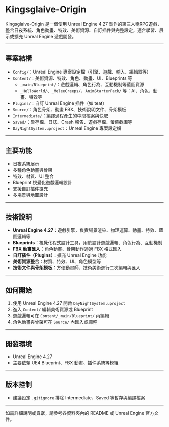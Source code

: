 # Kingsglaive-Origin

Kingsglaive-Origin 是一個使用 Unreal Engine 4.27 製作的第三人稱RPG遊戲，整合日夜系統、角色動畫、特效、美術資源、自訂插件與完整設定，適合學習、展示或擴充 Unreal Engine 遊戲開發。

---

## 專案結構

- `Config/`：Unreal Engine 專案設定檔（引擎、遊戲、輸入、編輯器等）
- `Content/`：美術資源、特效、角色、動畫、UI、Blueprints 等
  - `_main/Blueprint/`：遊戲邏輯、角色行為、互動機制等藍圖資源
  - `_HelloWorld/`、`_MeleeCreeps/`、`AnimStarterPack/` 等：AI、角色、動畫、特效等
- `Plugins/`：自訂 Unreal Engine 插件（如 teat）
- `Source/`：角色骨架、動畫 FBX、技術說明文件、骨架模板
- `Intermediate/`：編譯過程產生的中間檔案與快取
- `Saved/`：暫存檔、日誌、Crash 報告、遊戲存檔、螢幕截圖等
- `DayNightSystem.uproject`：Unreal Engine 專案設定檔

---

## 主要功能

- 日夜系統展示
- 多種角色動畫與骨架
- 特效、材質、UI 整合
- Blueprint 視覺化遊戲邏輯設計
- 支援自訂插件擴充
- 多場景與地圖設計

---

## 技術說明

- **Unreal Engine 4.27**：遊戲引擎，負責場景渲染、物理運算、動畫、特效、藍圖邏輯等
- **Blueprints**：視覺化程式設計工具，用於設計遊戲邏輯、角色行為、互動機制
- **FBX 動畫匯入**：角色動畫、骨架動作透過 FBX 格式匯入
- **自訂插件（Plugins）**：擴充 Unreal Engine 功能
- **美術資源整合**：材質、特效、UI、角色模型等
- **技術文件與骨架模板**：方便動畫師、技術美術進行二次編輯與匯入

---

## 如何開始

1. 使用 Unreal Engine 4.27 開啟 `DayNightSystem.uproject`
2. 進入 `Content/` 編輯美術資源或 Blueprint
3. 遊戲邏輯可在 `Content/_main/Blueprint/` 內編輯
4. 角色動畫與骨架可在 `Source/` 內匯入或調整

---

## 開發環境

- Unreal Engine 4.27
- 主要依賴 UE4 Blueprint、FBX 動畫、插件系統等模組

---

## 版本控制

- 建議設定 `.gitignore` 排除 Intermediate、Saved 等暫存與編譯檔案

---

如需詳細說明或貢獻，請參考各資料夾內的 README 或 Unreal Engine 官方文件。
